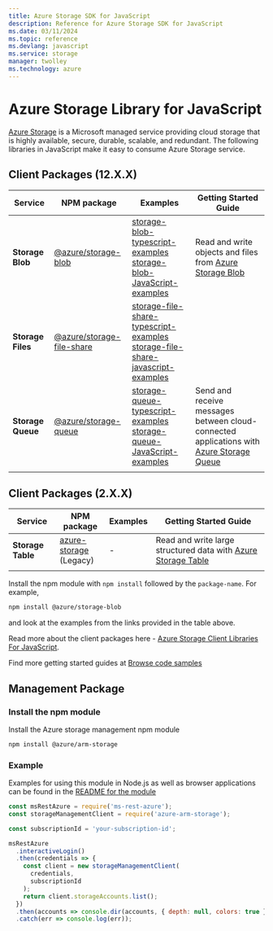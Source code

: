 ```yaml
---
title: Azure Storage SDK for JavaScript
description: Reference for Azure Storage SDK for JavaScript
ms.date: 03/11/2024
ms.topic: reference
ms.devlang: javascript
ms.service: storage
manager: twolley
ms.technology: azure
---
```

# Azure Storage Library for JavaScript

[Azure Storage](https://docs.microsoft.com/azure/storage/) is a Microsoft managed service providing cloud storage that is highly available, secure, durable, scalable, and redundant. The following libraries in JavaScript make it easy to consume Azure Storage service.

## Client Packages (12.X.X)

|Service| NPM package| Examples|Getting Started Guide|
|---|---|---|--|
|**Storage Blob**|[@azure/storage-blob](https://www.npmjs.com/package/@azure/storage-blob)|[storage-blob-typescript-examples](https://docs.microsoft.com/samples/azure/azure-sdk-for-js/storage-blob-typescript/)<br> [storage-blob-JavaScript-examples](https://docs.microsoft.com/samples/azure/azure-sdk-for-js/storage-blob-JavaScript/)|Read and write objects and files from [Azure Storage Blob](https://docs.microsoft.com/azure/storage/storage-nodejs-how-to-use-blob-storage)|
|**Storage Files**|[@azure/storage-file-share](https://www.npmjs.com/package/@azure/storage-file-share)|[storage-file-share-typescript-examples](https://docs.microsoft.com/samples/azure/azure-sdk-for-js/storage-file-share-typescript/)<br> [storage-file-share-javascript-examples](https://docs.microsoft.com/samples/azure/azure-sdk-for-js/storage-file-share-javascript/)||
|**Storage Queue**|[@azure/storage-queue](https://www.npmjs.com/package/@azure/storage-queue)|[storage-queue-typescript-examples](https://docs.microsoft.com/samples/azure/azure-sdk-for-js/storage-queue-typescript/)<br> [storage-queue-JavaScript-examples](https://docs.microsoft.com/samples/azure/azure-sdk-for-js/storage-queue-JavaScript/)|Send and receive messages between cloud-connected applications with <br>[Azure Storage Queue](https://docs.microsoft.com/azure/storage/queues/storage-quickstart-queues-nodejs)|
|||||

## Client Packages (2.X.X)
|Service| NPM package| Examples|Getting Started Guide|
|---|---|---|--|
|**Storage Table**|[azure-storage](https://www.npmjs.com/package/azure-storage)<br>(Legacy)| - |Read and write large structured data with [Azure Storage Table](https://docs.microsoft.com/azure/storage/storage-nodejs-how-to-use-table-storage)|
|||||

Install the npm module with `npm install` followed by the `package-name`. For example,
```bash
npm install @azure/storage-blob
```
and look at the examples from the links provided in the table above.

Read more about the client packages here - [Azure Storage Client Libraries For JavaScript](https://github.com/Azure/azure-sdk-for-js/tree/master/sdk/storage/).

Find more getting started guides at [Browse code samples](https://azure.microsoft.com/resources/samples/)

## Management Package

### Install the npm module 

Install the Azure storage management npm module

```bash
npm install @azure/arm-storage
```

### Example

Examples for using this module in Node.js as well as browser applications can be found in the [README for the module](https://www.npmjs.com/package/@azure/arm-storage)

```javascript
const msRestAzure = require('ms-rest-azure');
const storageManagementClient = require('azure-arm-storage');

const subscriptionId = 'your-subscription-id';

msRestAzure
  .interactiveLogin()
  .then(credentials => {
    const client = new storageManagementClient(
      credentials,
      subscriptionId
    );
    return client.storageAccounts.list();
  })
  .then(accounts => console.dir(accounts, { depth: null, colors: true }))
  .catch(err => console.log(err));
```